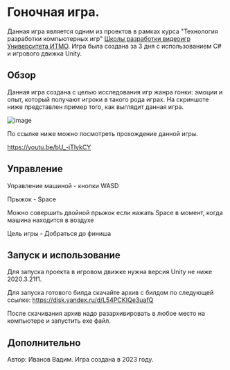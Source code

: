 # Гоночная игра.
Данная игра является одним из проектов в рамках курса "Технология разработки компьютерных игр" [Школы разработки видеоигр Университета ИТМО](https://itmo.games/). Игра была создана за 3 дня с использованием С# и игрового движка Unity.

## Обзор
Данная игра создана с целью исследования игр жанра гонки: эмоции и опыт, который получают игроки в такого рода играх. На скриншоте ниже представлен пример того, как выглядит данная игра.

![image](https://github.com/user-attachments/assets/9d839ecf-b995-4444-8a28-55c54b913a42)

По ссылке ниже можно посмотреть прохождение данной игры.

https://youtu.be/bU_-jTIykCY

## Управление
Управление машиной - кнопки WASD

Прыжок - Space

Можно совершить двойной прыжок если нажать Space в момент, когда машина находится в воздухе

Цель игры - Добраться до финиша


## Запуск и использование
Для запуска проекта в игровом движке нужна версия Unity не ниже 2020.3.21f1.

Для запуска готового билда скачайте архив с билдом по следующей ссылке: https://disk.yandex.ru/d/L54PCKIQe3uafQ

После скачивания архив надо разархивировать в любое место на компьютере и запустить exe файл.

## Дополнительно
Автор: Иванов Вадим. Игра создана в 2023 году.

